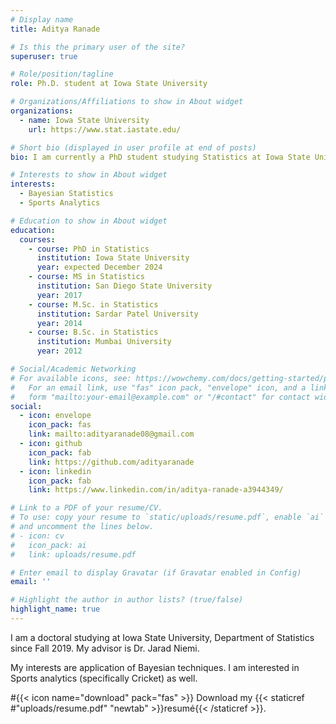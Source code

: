 ```yaml
---
# Display name
title: Aditya Ranade

# Is this the primary user of the site?
superuser: true

# Role/position/tagline
role: Ph.D. student at Iowa State University 

# Organizations/Affiliations to show in About widget
organizations:
  - name: Iowa State University
    url: https://www.stat.iastate.edu/

# Short bio (displayed in user profile at end of posts)
bio: I am currently a PhD student studying Statistics at Iowa State University. My advisor is Dr. Jarad Niemi

# Interests to show in About widget
interests:
  - Bayesian Statistics
  - Sports Analytics

# Education to show in About widget
education:
  courses:
    - course: PhD in Statistics
      institution: Iowa State University
      year: expected December 2024
    - course: MS in Statistics
      institution: San Diego State University
      year: 2017
    - course: M.Sc. in Statistics
      institution: Sardar Patel University
      year: 2014
    - course: B.Sc. in Statistics
      institution: Mumbai University
      year: 2012

# Social/Academic Networking
# For available icons, see: https://wowchemy.com/docs/getting-started/page-builder/#icons
#   For an email link, use "fas" icon pack, "envelope" icon, and a link in the
#   form "mailto:your-email@example.com" or "/#contact" for contact widget.
social:
  - icon: envelope
    icon_pack: fas
    link: mailto:adityaranade08@gmail.com
  - icon: github
    icon_pack: fab
    link: https://github.com/adityaranade
  - icon: linkedin
    icon_pack: fab
    link: https://www.linkedin.com/in/aditya-ranade-a3944349/

# Link to a PDF of your resume/CV.
# To use: copy your resume to `static/uploads/resume.pdf`, enable `ai` icons in `params.toml`,
# and uncomment the lines below.
# - icon: cv
#   icon_pack: ai
#   link: uploads/resume.pdf

# Enter email to display Gravatar (if Gravatar enabled in Config)
email: ''

# Highlight the author in author lists? (true/false)
highlight_name: true
---
```


I am a doctoral studying at Iowa State University, Department of Statistics since Fall 2019. My advisor is Dr. Jarad Niemi.

My interests are application of Bayesian techniques. I am interested in Sports analytics (specifically Cricket) as well.

#{{< icon name="download" pack="fas" >}} Download my {{< staticref #"uploads/resume.pdf" "newtab" >}}resumé{{< /staticref >}}.
